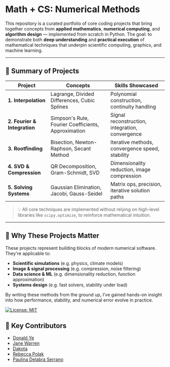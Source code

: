 # Math + CS: Numerical Methods 

This repository is a curated portfolio of  core coding projects that bring together concepts from **applied mathematics**, **numerical computing**, and **algorithm design** — implemented from scratch in Python. The goal: to demonstrate both **deep understanding** and **practical execution** of mathematical techniques that underpin scientific computing, graphics, and machine learning.

---

## 📌 Summary of Projects

| Project | Concepts | Skills Showcased |
|--------|----------|------------------|
| **1. Interpolation** | Lagrange, Divided Differences, Cubic Splines | Polynomial construction, continuity handling |
| **2. Fourier & Integration** | Simpson's Rule, Fourier Coefficients, Approximation | Signal reconstruction, integration, convergence |
| **3. Rootfinding** | Bisection, Newton-Raphson, Secant Method | Iterative methods, convergence speed, stability |
| **4. SVD & Compression** | QR Decomposition, Gram-Schmidt, SVD | Dimensionality reduction, image compression | 
| **5. Solving Systems** | Gaussian Elimination, Jacobi, Gauss-Seidel | Matrix ops, precision, iterative solution paths |

> 💡 All core techniques are implemented without relying on high-level libraries like `scipy.optimize`, to reinforce mathematical intuition.

---

## 🧪 Why These Projects Matter

These projects represent building blocks of modern numerical software. They're applicable to:

- **Scientific simulations** (e.g. physics, climate models)
- **Image & signal processing** (e.g. compression, noise filtering)
- **Data science & ML** (e.g. dimensionality reduction, function approximation)
- **Systems design** (e.g. fast solvers, stability under load)

By writing these methods from the ground up, I’ve gained hands-on insight into how performance, stability, and numerical error evolve in practice.

[![License: MIT](https://img.shields.io/badge/License-MIT-yellow.svg)](LICENSE)  

## 👥 Key Contributors

- [Donald Ye]() 
- [Jane Warren]() 
- [Dakota]() 
- [Rebecca Polak]() 
- [Paulina Delabra Serrano]()

